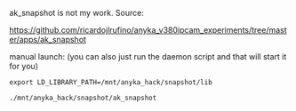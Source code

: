 ak_snapshot is not my work. Source:

https://github.com/ricardojlrufino/anyka_v380ipcam_experiments/tree/master/apps/ak_snapshot

manual launch: (you can also just run the daemon script and that will start it for you)

`export LD_LIBRARY_PATH=/mnt/anyka_hack/snapshot/lib`

`./mnt/anyka_hack/snapshot/ak_snapshot`
